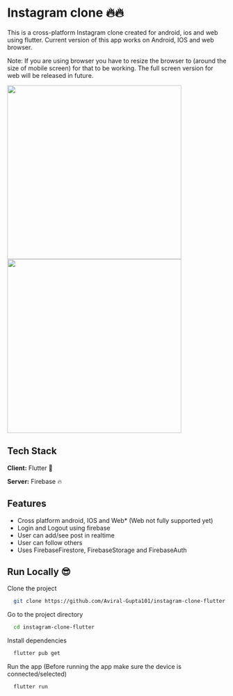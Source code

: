 
# Instagram clone 🔥🔥
This is a cross-platform Instagram clone created for android, ios and web using flutter.
Current version of this app works on Android, IOS and web browser.

Note: If you are using browser you have to resize the browser to (around the size of mobile screen) for that to be working. The full screen version for web will be released in future. 

<img src="https://github.com/Aviral-Gupta101/instagram-clone-flutter/assets/97655036/1076c8a7-c9e6-4418-a8d5-cea8bec5bee7" width="400"/>

<img src="https://github.com/Aviral-Gupta101/instagram-clone-flutter/assets/97655036/425660cd-912a-4830-a34b-690afec09fa3" width="400"/>


## Tech Stack

**Client:** Flutter 💁

**Server:** Firebase 🔥




## Features

- Cross platform android, IOS and Web* (Web not fully supported yet)
- Login and Logout using firebase 
- User can add/see post in realtime
- User can follow others
- Uses FirebaseFirestore, FirebaseStorage and FirebaseAuth


## Run Locally 😎

Clone the project

```bash
  git clone https://github.com/Aviral-Gupta101/instagram-clone-flutter.git
```

Go to the project directory

```bash
  cd instagram-clone-flutter
```

Install dependencies

```bash
  flutter pub get
```

Run the app (Before running the app make sure the device is connected/selected)

```bash
  flutter run
```
